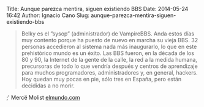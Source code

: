 Title: Aunque parezca mentira, siguen existiendo BBS
Date: 2014-05-24 16:42
Author: Ignacio Cano
Slug: aunque-parezca-mentira-siguen-existiendo-bbs

> Belky es el ”sysop” (administrador) de VampireBBS. Anda estos días muy
> contento porque ha puesto de nuevo en marcha su vieja BBS. 32 personas
> accedieron al sistema nada más inaugurarlo, lo que en este
> prehistórico mundo es un éxito. Las BBS fueron, en la década de los 80
> y 90, la Internet de la gente de la calle, la red a la medida humana,
> precursoras de todo lo que vendría después y centros de aprendizaje
> para muchos programadores, administradores y, en general, hackers. Hoy
> quedan muy pocas en pie, sólo tres en España, pero están decididas a
> no morir.

;' Mercë Molist [elmundo.com][]

  [elmundo.com]: http://www.elmundo.es/tecnologia/2014/05/24/537f111922601dad218b4579.html
    "Aunque parezca mentira, siguen existiendo BBS"
